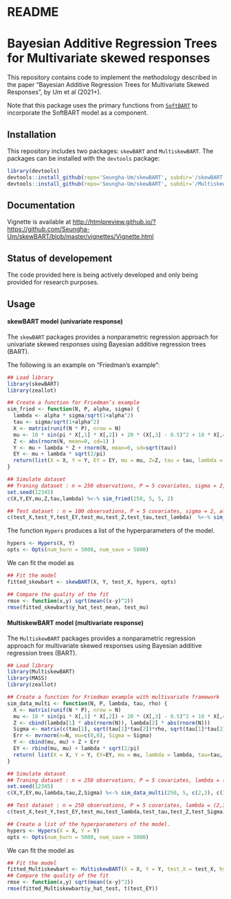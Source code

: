 README
================



# Bayesian Additive Regression Trees for Multivariate skewed responses

This repository contains code to implement the methodology described in
the paper “Bayesian Additive Regression Trees for Multivariate Skewed
Responses”, by Um et al (2021+).

Note that this package uses the primary functions from
[`SoftBART`](https://github.com/theodds/SoftBART) to incorporate the
SoftBART model as a component.

## Installation

This repository includes two packages: `skewBART` and `MultiskewBART`.
The packages can be installed with the `devtools` package:

``` r
library(devtools) 
devtools::install_github(repo='Seungha-Um/skewBART', subdir='/skewBART') 
devtools::install_github(repo='Seungha-Um/skewBART', subdir='/MultiskewBART', force = TRUE) 
```

## Documentation

Vignette is available at
<http://htmlpreview.github.io/?https://github.com/Seungha-Um/skewBART/blob/master/vignettes/Vignette.html>

## Status of developement

The code provided here is being actively developed and only being
provided for research purposes.

## Usage

#### skewBART model (univariate response)

The `skewBART` packages provides a nonparametric regression approach for
univariate skewed responses using Bayesian additive regression trees
(BART).

The following is an example on “Friedman’s example”:

``` r
## Load library
library(skewBART)
library(zeallot)

## Create a function for Friedman’s example
sim_fried <- function(N, P, alpha, sigma) {
  lambda <- alpha * sigma/sqrt(1+alpha^2)
  tau <- sigma/sqrt(1+alpha^2)
  X <- matrix(runif(N * P), nrow = N)
  mu <- 10 * sin(pi * X[,1] * X[,2]) + 20 * (X[,3] - 0.5)^2 + 10 * X[,4] + 5 * X[,5]
  Z <- abs(rnorm(N, mean=0, sd=1) )
  Y <- mu + lambda * Z + rnorm(N, mean=0, sd=sqrt(tau))
  EY <- mu + lambda * sqrt(2/pi)
  return(list(X = X, Y = Y, EY = EY, mu = mu, Z=Z, tau = tau, lambda = lambda))
}

## Simulate dataset
## Traning dataset : n = 250 observations, P = 5 covariates, sigma = 2, alpha = 5 
set.seed(12345)
c(X,Y,EY,mu,Z,tau,lambda) %<-% sim_fried(250, 5, 5, 2)

## Test dataset : n = 100 observations, P = 5 covariates, sigma = 2, alpha = 5
c(test_X,test_Y,test_EY,test_mu,test_Z,test_tau,test_lambda)  %<-% sim_fried(100, 5, 5 ,2)
```

The function `Hypers` produces a list of the hyperparameters of the
model.

``` r
hypers <- Hypers(X, Y)
opts <- Opts(num_burn = 5000, num_save = 5000)
```

We can fit the model as

``` r
## Fit the model
fitted_skewbart <- skewBART(X, Y, test_X, hypers, opts)

## Compare the quality of the fit
rmse <- function(x,y) sqrt(mean((x-y)^2))
rmse(fitted_skewbart$y_hat_test_mean, test_mu)
```

#### MultiskewBART model (multivariate response)

The `MultiskewBART` packages provides a nonparametric regression
approach for multivariate skewed responses using Bayesian additive
regression trees (BART).

``` r
## Load library
library(MultiskewBART)
library(MASS)
library(zeallot)

## Create a function for Friedman example with multivariate framework
sim_data_multi <- function(N, P, lambda, tau, rho) {
  X <- matrix(runif(N * P), nrow = N)
  mu <- 10 * sin(pi * X[,1] * X[,2]) + 20 * (X[,3] - 0.5)^2 + 10 * X[,4] + 5 * X[,5] 
  Z <- cbind(lambda[1] * abs(rnorm(N)), lambda[2] * abs(rnorm(N)))
  Sigma <- matrix(c(tau[1], sqrt(tau[1]*tau[2])*rho, sqrt(tau[1]*tau[2])*rho, tau[2]), 2, 2)
  Err <- mvrnorm(n=N, mu=c(0,0), Sigma = Sigma)
  Y <- cbind(mu, mu) + Z + Err
  EY <- rbind(mu, mu) + lambda * sqrt(2/pi)
  return( list(X = X, Y = Y, EY=EY, mu = mu, lambda = lambda, tau=tau, Z= Z, Sigma = Sigma) )
}

## Simulate dataset
## Traning dataset : n = 250 observations, P = 5 covariates, lambda = (2,3), tau = c(1,1), rho = 0.5.
set.seed(12345)
c(X,Y,EY,mu,lambda,tau,Z,Sigma) %<-% sim_data_multi(250, 5, c(2,3), c(1,1), 0.5)

## Test dataset : n = 250 observations, P = 5 covariates, lambda = (2,3), tau = c(1,1), rho = 0.5.
c(test_X,test_Y,test_EY,test_mu,test_lambda,test_tau,test_Z,test_Sigma) %<-% sim_data_multi(100, 5, c(2,3), c(1,1), 0.5)

## Create a list of the hyperparameters of the model. 
hypers <- Hypers(X = X, Y = Y)
opts <- Opts(num_burn = 5000, num_save = 5000)
```

We can fit the model as

``` r
## Fit the model
fitted_Multiskewbart <- MultiskewBART(X = X, Y = Y, test_X = test_X, hypers=hypers, opts=opts) 
## Compare the quality of the fit
rmse <- function(x,y) sqrt(mean((x-y)^2))
rmse(fitted_Multiskewbart$y_hat_test, t(test_EY))
```
